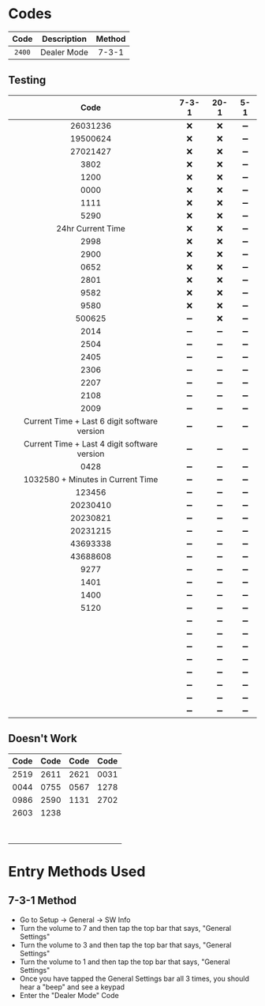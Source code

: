 # Codes
| Code | Description | Method |
| :---: | :---: | :---: |
| `2400` | Dealer Mode | 7-3-1 |

## Testing
| Code | 7-3-1 | 20-1 | 5-1 |
| :---: | :---: | :---: | :---: |
| 26031236 | :x: | :x: | :heavy_minus_sign: |
| 19500624 | :x: | :x: | :heavy_minus_sign: |
| 27021427 | :x: | :x: | :heavy_minus_sign: |
| 3802 | :x: | :x: | :heavy_minus_sign: |
| 1200 | :x: | :x: | :heavy_minus_sign: |
| 0000 | :x: | :x: | :heavy_minus_sign: |
| 1111 | :x: | :x: | :heavy_minus_sign: |
| 5290 | :x: | :x: | :heavy_minus_sign: |
| 24hr Current Time | :x: | :x: | :heavy_minus_sign: |
| 2998 | :x: | :x: | :heavy_minus_sign: |
| 2900 | :x: | :x: | :heavy_minus_sign: |
| 0652 | :x: | :x: | :heavy_minus_sign: |
| 2801 | :x: | :x: | :heavy_minus_sign: |
| 9582 | :x: | :x: | :heavy_minus_sign: |
| 9580 | :x: | :x: | :heavy_minus_sign: |
| 500625 | :heavy_minus_sign: | :x: | :heavy_minus_sign: |
| 2014 | :heavy_minus_sign: | :heavy_minus_sign: | :heavy_minus_sign: |
| 2504 | :heavy_minus_sign: | :heavy_minus_sign: | :heavy_minus_sign: |
| 2405 | :heavy_minus_sign: | :heavy_minus_sign: | :heavy_minus_sign: |
| 2306 | :heavy_minus_sign: | :heavy_minus_sign: | :heavy_minus_sign: |
| 2207 | :heavy_minus_sign: | :heavy_minus_sign: | :heavy_minus_sign: |
| 2108 | :heavy_minus_sign: | :heavy_minus_sign: | :heavy_minus_sign: |
| 2009 | :heavy_minus_sign: | :heavy_minus_sign: | :heavy_minus_sign: |
| Current Time + Last 6 digit software version | :heavy_minus_sign: | :heavy_minus_sign: | :heavy_minus_sign: |
| Current Time + Last 4 digit software version | :heavy_minus_sign: | :heavy_minus_sign: | :heavy_minus_sign: |
| 0428 | :heavy_minus_sign: | :heavy_minus_sign: | :heavy_minus_sign: |
| 1032580 + Minutes in Current Time | :heavy_minus_sign: | :heavy_minus_sign: | :heavy_minus_sign: |
| 123456 | :heavy_minus_sign: | :heavy_minus_sign: | :heavy_minus_sign: |
| 20230410 | :heavy_minus_sign: | :heavy_minus_sign: | :heavy_minus_sign: |
| 20230821 | :heavy_minus_sign: | :heavy_minus_sign: | :heavy_minus_sign: |
| 20231215 | :heavy_minus_sign: | :heavy_minus_sign: | :heavy_minus_sign: |
| 43693338 | :heavy_minus_sign: | :heavy_minus_sign: | :heavy_minus_sign: |
| 43688608 | :heavy_minus_sign: | :heavy_minus_sign: | :heavy_minus_sign: |
| 9277 | :heavy_minus_sign: | :heavy_minus_sign: | :heavy_minus_sign: |
| 1401 | :heavy_minus_sign: | :heavy_minus_sign: | :heavy_minus_sign: |
| 1400 | :heavy_minus_sign: | :heavy_minus_sign: | :heavy_minus_sign: |
| 5120 | :heavy_minus_sign: | :heavy_minus_sign: | :heavy_minus_sign: |
|  | :heavy_minus_sign: | :heavy_minus_sign: | :heavy_minus_sign: |
|  | :heavy_minus_sign: | :heavy_minus_sign: | :heavy_minus_sign: |
|  | :heavy_minus_sign: | :heavy_minus_sign: | :heavy_minus_sign: |
|  | :heavy_minus_sign: | :heavy_minus_sign: | :heavy_minus_sign: |
|  | :heavy_minus_sign: | :heavy_minus_sign: | :heavy_minus_sign: |
|  | :heavy_minus_sign: | :heavy_minus_sign: | :heavy_minus_sign: |
|  | :heavy_minus_sign: | :heavy_minus_sign: | :heavy_minus_sign: |
|  | :heavy_minus_sign: | :heavy_minus_sign: | :heavy_minus_sign: |

## Doesn't Work
| Code | Code | Code | Code |
| :---: | :---: | :---: | :---: |
| 2519 | 2611 | 2621 | 0031 | 
| 0044 | 0755 | 0567 | 1278 | 
| 0986 | 2590 | 1131 | 2702 | 
| 2603 | 1238 |  |  | 
|  |  |  |  | 
|  |  |  |  | 
|  |  |  |  | 
|  |  |  |  | 
|  |  |  |  | 
|  |  |  |  | 
|  |  |  |  | 
|  |  |  |  | 

# Entry Methods Used
## 7-3-1 Method
* Go to Setup -> General -> SW Info
* Turn the volume to 7 and then tap the top bar that says, "General Settings"
* Turn the volume to 3 and then tap the top bar that says, "General Settings"
* Turn the volume to 1 and then tap the top bar that says, "General Settings"
* Once you have tapped the General Settings bar all 3 times, you should hear a "beep" and see a keypad
* Enter the "Dealer Mode" Code
